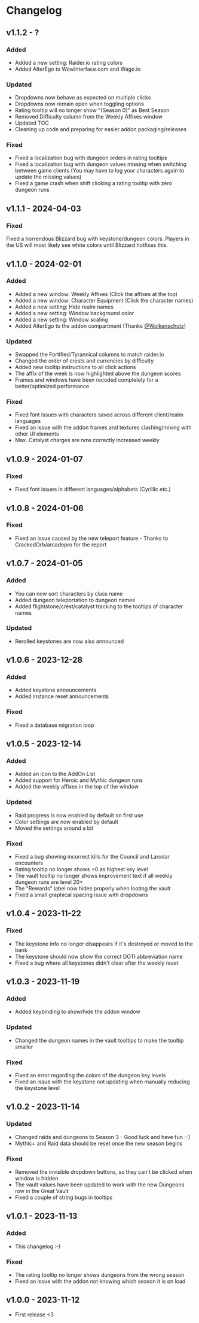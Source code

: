# Changelog

## v1.1.2 - ?

### Added

- Added a new setting: Raider.io rating colors
- Added AlterEgo to WowInterface.com and Wago.io

### Updated

- Dropdowns now behave as expected on multiple clicks
- Dropdowns now remain open when toggling options
- Rating tooltip will no longer show "(Season 0)" as Best Season
- Removed Difficulty column from the Weekly Affixes window
- Updated TOC
- Cleaning up code and preparing for easier addon packaging/releases

### Fixed

- Fixed a localization bug with dungeon orders in rating tooltips
- Fixed a localization bug with dungeon values missing when switching between game clients (You may have to log your characters again to update the missing values)
- Fixed a game crash when shift clicking a rating tooltip with zero dungeon runs

## v1.1.1 - 2024-04-03

### Fixed

Fixed a horrendous Blizzard bug with keystone/dungeon colors.
Players in the US will most likely see white colors until Blizzard hotfixes this.

## v1.1.0 - 2024-02-01

### Added

- Added a new window: Weekly Affixes (Click the affixes at the top)
- Added a new window: Character Equipment (Click the character names)
- Added a new setting: Hide realm names
- Added a new setting: Window background color
- Added a new setting: Window scaling
- Added AlterEgo to the addon compartment (Thanks [@Wolkenschutz](https://github.com/Wolkenschutz))

### Updated

- Swapped the Fortified/Tyrannical columns to match raider.io
- Changed the order of crests and currencies by difficulty
- Added new tooltip instructions to all click actions
- The affix of the week is now highlighted above the dungeon scores
- Frames and windows have been recoded completely for a better/optimized performance

### Fixed

- Fixed font issues with characters saved across different client/realm languages
- Fixed an issue with the addon frames and textures clashing/mixing with other UI elements
- Max. Catalyst charges are now correctly increased weekly

## v1.0.9 - 2024-01-07

### Fixed

- Fixed font issues in different languages/alphabets (Cyrillic etc.)

## v1.0.8 - 2024-01-06

### Fixed

- Fixed an issue caused by the new teleport feature - Thanks to CrackedOrb/arcadepro for the report

## v1.0.7 - 2024-01-05

### Added

- You can now sort characters by class name
- Added dungeon teleportation to dungeon names
- Added flightstone/crest/catalyst tracking to the tooltips of character names

### Updated

- Rerolled keystones are now also announced

## v1.0.6 - 2023-12-28

### Added

- Added keystone announcements
- Added instance reset announcements

### Fixed

- Fixed a database migration loop

## v1.0.5 - 2023-12-14

### Added

- Added an icon to the AddOn List
- Added support for Heroic and Mythic dungeon runs
- Added the weekly affixes in the top of the window

### Updated

- Raid progress is now enabled by default on first use
- Color settings are now enabled by default
- Moved the settings around a bit

### Fixed

- Fixed a bug showing incorrect kills for the Council and Larodar encounters
- Rating tooltip no longer shows +0 as highest key level
- The vault tooltip no longer shows improvement text if all weekly dungeon runs are level 20+
- The "Rewards" label now hides properly when looting the vault
- Fixed a small graphical spacing issue with dropdowns

## v1.0.4 - 2023-11-22

### Fixed

- The keystone info no longer disappears if it's destroyed or moved to the bank
- The keystone should now show the correct DOTI abbreviation name
- Fixed a bug where all keystones didn't clear after the weekly reset

## v1.0.3 - 2023-11-19

### Added

- Added keybinding to show/hide the addon window

### Updated

- Changed the dungeon names in the vault tooltips to make the tooltip smaller

### Fixed

- Fixed an error regarding the colors of the dungeon key levels
- Fixed an issue with the keystone not updating when manually reducing the keystone level

## v1.0.2 - 2023-11-14

### Updated

- Changed raids and dungeons to Season 3 - Good luck and have fun :-)
- Mythic+ and Raid data should be reset once the new season begins

### Fixed

- Removed the invisible dropdown buttons, so they can't be clicked when window is hidden
- The vault values have been updated to work with the new Dungeons row in the Great Vault
- Fixed a couple of string bugs in tooltips

## v1.0.1 - 2023-11-13

### Added

- This changelog :-)

### Fixed

- The rating tooltip no longer shows dungeons from the wrong season
- Fixed an issue with the addon not knowing which season it is on load

## v1.0.0 - 2023-11-12

- First release <3
